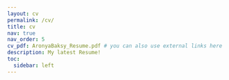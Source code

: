 ```yaml
---
layout: cv
permalink: /cv/
title: cv
nav: true
nav_order: 5
cv_pdf: AronyaBaksy_Resume.pdf # you can also use external links here
description: My latest Resume!
toc:
  sidebar: left
---
```

